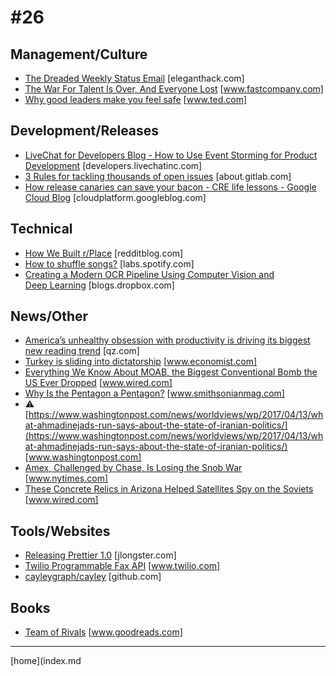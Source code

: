# #26

 ## Management/Culture
* [The Dreaded Weekly Status Email](http://eleganthack.com/the-dreaded-weekly-status-email/) [eleganthack.com]
* [The War For Talent Is Over, And Everyone Lost](https://www.fastcompany.com/3069078/pov/the-war-for-talent-is-over-and-everyone-lost?partner=rss) [www.fastcompany.com]
* [Why good leaders make you feel safe](https://www.ted.com/talks/simon_sinek_why_good_leaders_make_you_feel_safe) [www.ted.com]

 ## Development/Releases
* [LiveChat for Developers Blog - How to Use Event Storming for Product Development](https://developers.livechatinc.com/blog/event-storming-for-product-development/) [developers.livechatinc.com]
* [3 Rules for tackling thousands of open issues](https://about.gitlab.com/2017/04/10/our-secret-to-tackling-thousands-of-open-issues/) [about.gitlab.com]
* [How release canaries can save your bacon - CRE life lessons - Google Cloud Blog](https://cloudplatform.googleblog.com/2017/03/how-release-canaries-can-save-your-bacon-CRE-life-lessons.html) [cloudplatform.googleblog.com]

 ## Technical
* [How We Built r/Place](https://redditblog.com/2017/04/13/how-we-built-rplace/) [redditblog.com]
* [How to shuffle songs?](https://labs.spotify.com/2014/02/28/how-to-shuffle-songs/) [labs.spotify.com]
* [Creating a Modern OCR Pipeline Using Computer Vision and Deep Learning](https://blogs.dropbox.com/tech/2017/04/creating-a-modern-ocr-pipeline-using-computer-vision-and-deep-learning/) [blogs.dropbox.com]

 ## News/Other
* [America’s unhealthy obsession with productivity is driving its biggest new reading trend](https://qz.com/924075/audiobook-readers-obsessed-with-multitasking-are-driving-americas-biggest-new-reading-trend/) [qz.com]
* [Turkey is sliding into dictatorship](http://www.economist.com/news/leaders/21720590-recep-tayyip-erdogan-carrying-out-harshest-crackdown-decades-west-must-not-abandon) [www.economist.com]
* [Everything We Know About MOAB, the Biggest Conventional Bomb the US Ever Dropped](https://www.wired.com/2017/04/mother-bombs-just-waiting-right-target/) [www.wired.com]
* [Why Is the Pentagon a Pentagon?](http://www.smithsonianmag.com/smithsonian-institution/why-pentagon-pentagon-180962719/) [www.smithsonianmag.com]
* &#9888; [https://www.washingtonpost.com/news/worldviews/wp/2017/04/13/what-ahmadinejads-run-says-about-the-state-of-iranian-politics/](https://www.washingtonpost.com/news/worldviews/wp/2017/04/13/what-ahmadinejads-run-says-about-the-state-of-iranian-politics/) [www.washingtonpost.com]
* [Amex, Challenged by Chase, Is Losing the Snob War](https://www.nytimes.com/2017/04/14/business/american-express-chase-sapphire-reserve.html?_r=0) [www.nytimes.com]
* [These Concrete Relics in Arizona Helped Satellites Spy on the Soviets](https://www.wired.com/2017/04/julie-anand-damon-sauer-ground-truth-corona-landmarks/#slide-6) [www.wired.com]

 ## Tools/Websites
* [Releasing Prettier 1.0](http://jlongster.com/prettier-1.0) [jlongster.com]
* [Twilio Programmable Fax API](https://www.twilio.com/fax) [www.twilio.com]
* [cayleygraph/cayley](https://github.com/cayleygraph/cayley) [github.com]

 ## Books
* [Team of Rivals](https://www.goodreads.com/book/show/2199.Team_of_Rivals) [www.goodreads.com]
___
[home](index.md
